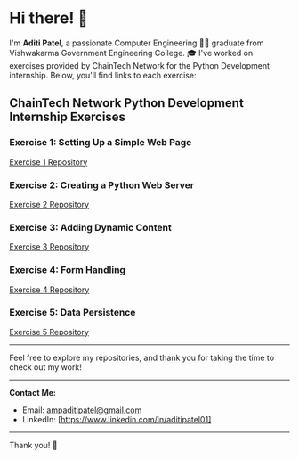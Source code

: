 # Hi there! 👋

I'm **Aditi Patel**, a passionate Computer Engineering 👩‍💻 graduate from Vishwakarma Government Engineering College. 🎓 I've worked on exercises provided by ChainTech Network for the Python Development internship. Below, you'll find links to each exercise:

## ChainTech Network Python Development Internship Exercises

### Exercise 1: Setting Up a Simple Web Page
[Exercise 1 Repository](#Link)

### Exercise 2: Creating a Python Web Server
[Exercise 2 Repository](#Link)

### Exercise 3: Adding Dynamic Content
[Exercise 3 Repository](#Link)

### Exercise 4: Form Handling
[Exercise 4 Repository](#Link)

### Exercise 5: Data Persistence
[Exercise 5 Repository](#Link)

---

Feel free to explore my repositories, and thank you for taking the time to check out my work!

---

**Contact Me:**
- Email: [ampaditipatel@gmail.com](mailto:ampaditipatel@gmail.com)
- LinkedIn: [https://www.linkedin.com/in/aditipatel01]

---

Thank you! 🙌
